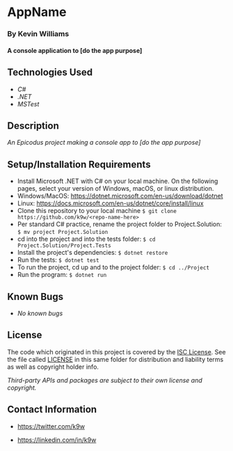 #  AppName

### By Kevin Williams

#### A console application to [do the app purpose]

## Technologies Used

* _C#_
* _.NET_
* _MSTest_

## Description

_An Epicodus project making a console app to [do the app purpose]_

## Setup/Installation Requirements

* Install Microsoft .NET with C# on your local machine. On the
  following pages, select your version of Windows, macOS, or linux
  distribution.
* Windows/MacOS: https://dotnet.microsoft.com/en-us/download/dotnet
* Linux: https://docs.microsoft.com/en-us/dotnet/core/install/linux
* Clone this repository to your local machine
```$ git clone https://github.com/k9w/<repo-name-here>```
* Per standard C# practice, rename the project folder to Project.Solution: 
```$ mv project Project.Solution```
* cd into the project and into the tests folder: 
```$ cd Project.Solution/Project.Tests```
* Install the project's dependencies: 
```$ dotnet restore```
* Run the tests: 
```$ dotnet test```
* To run the project, cd up and to the project folder: 
```$ cd ../Project```
* Run the program: 
```$ dotnet run```

## Known Bugs

* _No known bugs_

## License

The code which originated in this project is covered by the [ISC
License](https://choosealicense.com/licenses/isc). See the file called
[LICENSE](https://github.com/k9w/<repo-name-here>/blob/main/LICENSE) in
this same folder for distribution and liability terms as well as
copyright holder info.

_Third-party APIs and packages are subject to their own license and
copyright._

## Contact Information

 - <https://twitter.com/k9w>

 - <https://linkedin.com/in/k9w>
